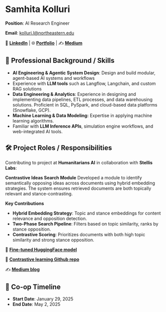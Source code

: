# Samhita Kolluri

**Position**: AI Research Engineer

**Email**: [kolluri.l@northeastern.edu](mailto:kolluri.l@northeastern.edu)

🔗 **[LinkedIn](https://linkedin.com/in/samhita-kolluri)** | 🌐 **[Portfolio](https://samhita-kolluri.github.io/)** | ✍️ **[Medium](https://medium.com/@samhitakolluri)** 


## 🧠 Professional Background / Skills
- **AI Engineering & Agentic System Design**: Design and build modular, agent-based AI systems and workflows
- Experience with **LLM tools** such as Langflow, Langchain, and custom RAG solutions
- **Data Engineering & Analytics**: Experience in designing and implementing data pipelines, ETL processes, and data warehousing solutions. Proficient in SQL, PySpark, and cloud-based data platforms (Snowflake, GCP).
- **Machine Learning & Data Modeling:** Expertise in applying machine learning algorithms.
- Familiar with **LLM Inference APIs**, simulation engine workflows, and web-integrated AI tools.

## 🛠️ Project Roles / Responsibilities

Contributing to project at **Humanitarians AI** in collaboration with **Stellis Labs**:

**Contrastive Ideas Search Module**
Developed a module to identify semantically opposing ideas across documents using hybrid embedding strategies. The system ensures retrieved documents are both topically relevant and stance-contrasting.

**Key Contributions**

- **Hybrid Embedding Strategy**: Topic and stance embeddings for content relevance and opposition detection.
-  **Two-Phase Search Pipeline**: Filters based on topic similarity, ranks by stance opposition.
- **Contrastive Scoring**: Prioritizes documents with both high topic similarity and strong stance opposition.

🔗 **[Fine-tuned HuggingFace model](https://huggingface.co/Samhita-kolluri/llama-contrastive-module-stance)**

🔗 **[Contrastive learning Github repo](https://github.com/Samhita-kolluri/contrastive-module)**

✍️  **[Medium blog](https://medium.com/@samhitakolluri/devils-advocating-into-nlp-building-a-contrastive-ideas-search-module-with-llms-and-vectors-103de48665aa)**


## 📅 Co-op Timeline

- **Start Date**: January 29, 2025  
- **End Date**: May 2, 2025
